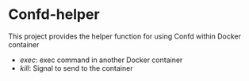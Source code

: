 Confd-helper
==================================

This project provides the helper function for using Confd within Docker container

  * *exec*: exec command in another Docker container
  * *kill*: Signal to send to the container

